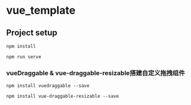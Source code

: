 # vue_template

## Project setup
```
npm install

npm run serve
```

### vueDraggable & vue-draggable-resizable搭建自定义拖拽组件
```
npm install vuedraggable --save

npm install vue-draggable-resizable --save
```

